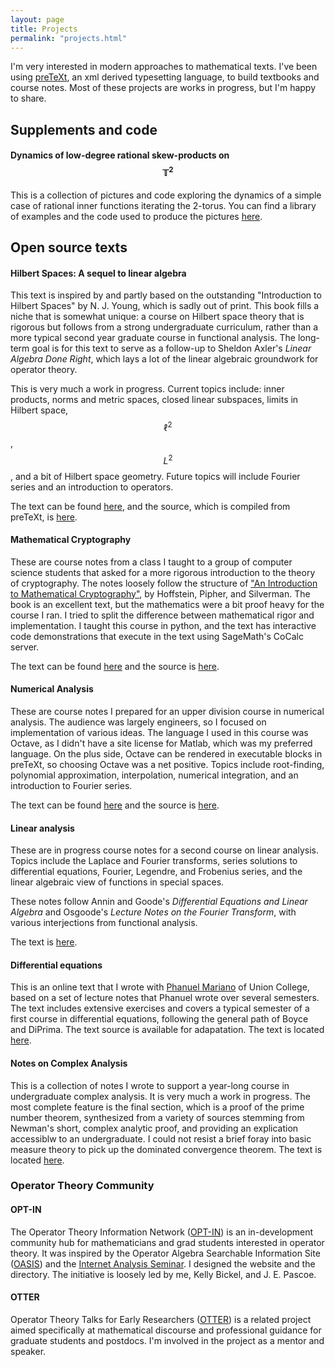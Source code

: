 ```yaml
---
layout: page
title: Projects
permalink: "projects.html"
---
```


I'm very interested in modern approaches to mathematical texts. I've been using [preTeXt][1], an xml derived typesetting language, to build textbooks and course notes. Most of these projects are works in progress, but I'm happy to share.

## Supplements and code

#### Dynamics of low-degree rational skew-products on $$\mathbb{T}^2$$

This is a collection of pictures and code exploring the dynamics of a simple case of rational inner functions iterating the 2-torus. You can find a library of examples and the code used to produce the pictures [here][16].

## Open source texts

#### Hilbert Spaces: A sequel to linear algebra

This text is inspired by and partly based on the outstanding "Introduction to Hilbert Spaces" by N. J. Young, which is sadly out of print. This book fills a niche that is somewhat unique: a course on Hilbert space theory that is rigorous but follows from a strong undergraduate curriculum, rather than a more typical second year graduate course in functional analysis. The long-term goal is for this text to serve as a follow-up to Sheldon Axler's _Linear Algebra Done Right_, which lays a lot of the linear algebraic groundwork for operator theory.

This is very much a work in progress. Current topics include: inner products, norms and metric spaces, closed linear subspaces, limits in Hilbert space, $$\ell^2$$, $$L^2$$, and a bit of Hilbert space geometry. Future topics will include Fourier series and an introduction to operators.

The text can be found [here][2], and the source, which is compiled from preTeXt, is [here][3].


#### Mathematical Cryptography

These are course notes from a class I taught to a group of computer science students that asked for a more rigorous introduction to the theory of cryptography. The notes loosely follow the structure of ["An Introduction to Mathematical Cryptography"][4], by Hoffstein, Pipher, and Silverman. The book is an excellent text, but the mathematics were a bit proof heavy for the course I ran. I tried to split the difference between mathematical rigor and implementation. I taught this course in python, and the text has interactive code demonstrations that execute in the text using SageMath's CoCalc server.

The text can be found [here][5] and the source is [here][6].

#### Numerical Analysis

These are course notes I prepared for an upper division course in numerical analysis. The audience was largely engineers, so I focused on implementation of various ideas. The language I used in this course was Octave, as I didn't have a site license for Matlab, which was my preferred language. On the plus side, Octave can be rendered in executable blocks in preTeXt, so choosing Octave was a net positive. Topics include root-finding, polynomial approximation, interpolation, numerical integration, and an introduction to Fourier series.

The text can be found [here][7] and the source is [here][8].

#### Linear analysis

These are in progress course notes for a second course on linear analysis. Topics include the Laplace and Fourier transforms, series solutions to differential equations, Fourier, Legendre, and Frobenius series, and the linear algebraic view of functions in special spaces.

These notes follow Annin and Goode's *Differential Equations and Linear Algebra* and Osgoode's *Lecture Notes on the Fourier Transform*, with various interjections from functional analysis.

The text is [here][13].

#### Differential equations

This is an online text that I wrote with [Phanuel Mariano][14] of Union College, based on a set of lecture notes that Phanuel wrote over several semesters. The text includes extensive exercises and covers a typical semester of a first course in differential equations, following the general path of Boyce and DiPrima. The text source is available for adapatation. The text is located [here][15].

#### Notes on Complex Analysis

This is a collection of notes I wrote to support a year-long course in undergraduate complex analysis. It is very much a work in progress. The most complete feature is the final section, which is a proof of the prime number theorem, synthesized from a variety of sources stemming from Newman's short, complex analytic proof, and providing an explication accessiblw to an undergraduate. I could not resist a brief foray into basic measure theory to pick up the dominated convergence theorem. The text is located [here][17]. 

### Operator Theory Community

#### OPT-IN

The Operator Theory Information Network ([OPT-IN][12]) is an in-development community hub for mathematicians and grad students interested in operator theory. It was inspired by the Operator Algebra Searchable Information Site ([OASIS][9]) and the [Internet Analysis Seminar][10]. I designed the website and the directory. The initiative is loosely led by me, Kelly Bickel, and J. E. Pascoe.

#### OTTER

Operator Theory Talks for Early Researchers ([OTTER][11]) is a related project aimed specifically at mathematical discourse and professional guidance for graduate students and postdocs. I'm involved in the project as a mentor and speaker.

[1]:<https://pretextbook.org/>
[2]:<https://rtullydo.github.io/hilbert/hilbert.html>
[3]:<https://github.com/rtullydo/hilbert>
[4]:<https://www.math.brown.edu/~jhs/MathCryptoHome.html>
[5]:<https://rtullydo.github.io/cryptography-notes/cryptography.html>
[6]:<https://github.com/rtullydo/cryptography-notes>
[7]:<https://rtullydo.github.io/numerical-analysis-unh/minimal.html>
[8]:<https://github.com/rtullydo/numerical-analysis-unh>
[9]:<https://operatoralgebras.org/index.html>
[10]:<http://internetanalysisseminar.gatech.edu/index.html>
[11]:<https://sites.google.com/view/otter-math/home>
[12]:<https://operatortheory.org>
[13]:<https://rtullydo.github.io/linear-analysis/linanal.html>
[14]:<http://www.math.union.edu/~marianop/>
[15]:<http://www.math.union.edu/~marianop/ODEv2/frontmatter-1.html>
[16]:<https://rtullydo.github.io/RISP-dynamics/frontmatter-1.html/>
[17]:<https://rtullydo.github.io/complex-analysis-411-notes/frontmatter-1.html/>
